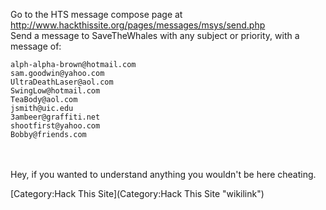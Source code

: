 Go to the HTS message compose page at
<http://www.hackthissite.org/pages/messages/msys/send.php>\
Send a message to SaveTheWhales with any subject or priority, with a
message of:

    alph-alpha-brown@hotmail.com
    sam.goodwin@yahoo.com
    UltraDeathLaser@aol.com
    SwingLow@hotmail.com
    TeaBody@aol.com
    jsmith@uic.edu
    3ambeer@graffiti.net
    shootfirst@yahoo.com
    Bobby@friends.com

\
\
Hey, if you wanted to understand anything you wouldn't be here cheating.

[Category:Hack This Site](Category:Hack This Site "wikilink")
